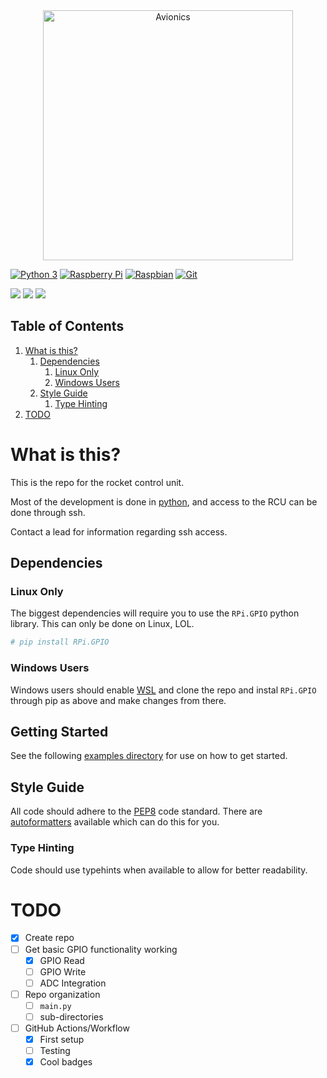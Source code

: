 <div align="middle">
<img alt="Avionics" src="https://user-images.githubusercontent.com/78698227/194972541-2e244866-7485-4ec7-a6b4-b8dcc82c1b35.png" width="400"/>
</div>

<a href="https://docs.python.org/3/reference/" rel="Python 3 Reference">![Python 3](https://img.shields.io/badge/python-3670A0?style=for-the-badge&logo=python&logoColor=ffdd54)</a>
<a href="https://www.raspberrypi.com/products/raspberry-pi-400/" rel="RPI 400">![Raspberry Pi](https://img.shields.io/badge/-RaspberryPi-C51A4A?style=for-the-badge&logo=Raspberry-Pi)</a>
<a href="https://www.raspberrypi.com/software/operating-systems/" rel="Raspbian">![Raspbian](https://img.shields.io/badge/Debian-D70A53?style=for-the-badge&logo=debian&logoColor=white)</a>
<a href="https://github.com/StudentOrganisationForAerospaceResearch/RocketControlUnit.git" rel="GitHub">![Git](https://img.shields.io/badge/git-%23F05033.svg?style=for-the-badge&logo=git&logoColor=white)</a>

![](https://img.shields.io/github/repo-size/StudentOrganisationForAerospaceResearch/RocketControlUnit?label=Size)
![](https://img.shields.io/github/commit-activity/m/StudentOrganisationForAerospaceResearch/RocketControlUnit)
![](https://img.shields.io/github/contributors/StudentOrganisationForAerospaceResearch/RocketControlUnit)

## Table of Contents

1. [What is this?](#what-is-this)
    1. [Dependencies]()
        1. [Linux Only](#linux-only)
        2. [Windows Users](#windows-users)
    2. [Style Guide](#style-guide)
        1. [Type Hinting](#type-hinting)
2. [TODO](#todo)

# What is this?

This is the repo for the rocket control unit.

Most of the development is done in [python](https://www.python.org/download/releases/3.0/),
and access to the RCU can be done through ssh.

Contact a lead for information regarding ssh access.

## Dependencies

### Linux Only

The biggest dependencies will require you to use the `RPi.GPIO` python library.
This can only be done on Linux, LOL.
```bash
# pip install RPi.GPIO
```

### Windows Users

Windows users should enable [WSL](https://learn.microsoft.com/en-us/windows/wsl/install)
and clone the repo and instal `RPi.GPIO` through pip as above and
make changes from there.

## Getting Started

See the following [examples directory](https://sourceforge.net/p/raspberry-gpio-python/wiki/Examples/)
for use on how to get started.

## Style Guide

All code should adhere to the [PEP8](https://peps.python.org/pep-0008/)
code standard.
There are [autoformatters](https://pypi.org/project/autopep8/) available which can do this for you.

### Type Hinting

Code should use typehints when available to allow for better readability.

# TODO

- [x] Create repo
- [ ] Get basic GPIO functionality working
    - [x] GPIO Read
    - [ ] GPIO Write
    - [ ] ADC Integration
- [ ] Repo organization
    - [ ] `main.py`
    - [ ] sub-directories
- [ ] GitHub Actions/Workflow
    - [x] First setup
    - [ ] Testing
    - [x] Cool badges
